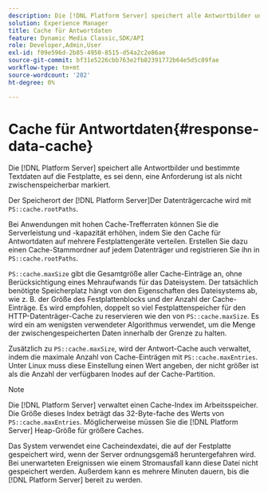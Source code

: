 ```yaml
---
description: Die [!DNL Platform Server] speichert alle Antwortbilder und bestimmte Textdaten auf die Festplatte, es sei denn, eine Anforderung ist als nicht zwischenspeicherbar markiert.
solution: Experience Manager
title: Cache für Antwortdaten
feature: Dynamic Media Classic,SDK/API
role: Developer,Admin,User
exl-id: f09e596d-2b85-4950-8515-d54a2c2e86ae
source-git-commit: bf31e5226cbb763e2fb82391772b64e5d5c89fae
workflow-type: tm+mt
source-wordcount: '282'
ht-degree: 0%

---
```


# Cache für Antwortdaten{#response-data-cache}

Die [!DNL Platform Server] speichert alle Antwortbilder und bestimmte Textdaten auf die Festplatte, es sei denn, eine Anforderung ist als nicht zwischenspeicherbar markiert.

Der Speicherort der [!DNL Platform Server]Der Datenträgercache wird mit `PS::cache.rootPaths`.

Bei Anwendungen mit hohen Cache-Trefferraten können Sie die Serverleistung und -kapazität erhöhen, indem Sie den Cache für Antwortdaten auf mehrere Festplattengeräte verteilen. Erstellen Sie dazu einen Cache-Stammordner auf jedem Datenträger und registrieren Sie ihn in `PS::cache.rootPaths`.

`PS::cache.maxSize` gibt die Gesamtgröße aller Cache-Einträge an, ohne Berücksichtigung eines Mehraufwands für das Dateisystem. Der tatsächlich benötigte Speicherplatz hängt von den Eigenschaften des Dateisystems ab, wie z. B. der Größe des Festplattenblocks und der Anzahl der Cache-Einträge. Es wird empfohlen, doppelt so viel Festplattenspeicher für den HTTP-Datenträger-Cache zu reservieren wie den von `PS::cache.maxSize`. Es wird ein am wenigsten verwendeter Algorithmus verwendet, um die Menge der zwischengespeicherten Daten innerhalb der Grenze zu halten.

Zusätzlich zu `PS::cache.maxSize`, wird der Antwort-Cache auch verwaltet, indem die maximale Anzahl von Cache-Einträgen mit `PS::cache.maxEntries`. Unter Linux muss diese Einstellung einen Wert angeben, der nicht größer ist als die Anzahl der verfügbaren Inodes auf der Cache-Partition.

>[!NOTE]
>
>Die [!DNL Platform Server] verwaltet einen Cache-Index im Arbeitsspeicher. Die Größe dieses Index beträgt das 32-Byte-fache des Werts von `PS::cache.maxEntries`. Möglicherweise müssen Sie die [!DNL Platform Server] Heap-Größe für größere Caches.

Das System verwendet eine Cacheindexdatei, die auf der Festplatte gespeichert wird, wenn der Server ordnungsgemäß heruntergefahren wird. Bei unerwarteten Ereignissen wie einem Stromausfall kann diese Datei nicht gespeichert werden. Außerdem kann es mehrere Minuten dauern, bis die [!DNL Platform Server] bereit zu werden.
